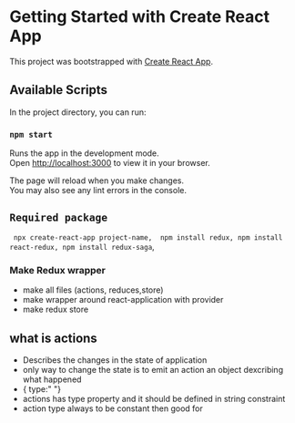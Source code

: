 # Getting Started with Create React App

This project was bootstrapped with [Create React App](https://github.com/facebook/create-react-app).

## Available Scripts

In the project directory, you can run:

### `npm start`

Runs the app in the development mode.\
Open [http://localhost:3000](http://localhost:3000) to view it in your browser.

The page will reload when you make changes.\
You may also see any lint errors in the console.

## `Required package`
 `  npx create-react-app project-name, 
    npm install redux,
    npm install react-redux,
    npm install redux-saga `,

### Make Redux wrapper 
 - make all files (actions, reduces,store)
 - make wrapper around react-application with provider
 - make redux store

## what is actions 
- Describes the changes in the state of  application
- only  way to change the state is to emit an action an object dexcribing what happened
- { type:"  "}
- actions has type property and it should be defined in string  constraint
-  action type always to be constant then good for
